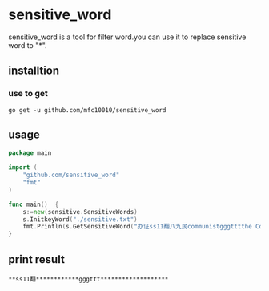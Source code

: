 # sensitive_word

sensitive_word is a tool for filter word.you can use it to replace sensitive word to "*".
## installtion

### use to get
```
go get -u github.com/mfc10010/sensitive_word
```
## usage

```go
package main

import (
	"github.com/sensitive_word"
	"fmt"
)

func main()  {
	s:=new(sensitive.SensitiveWords)
	s.InitkeyWord("./sensitive.txt")
	fmt.Println(s.GetSensitiveWord("办证ss11翻八九民communistgggtttthe Communist Party"))
}
```

## print result 
```
**ss11翻************gggttt*******************	
```
